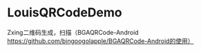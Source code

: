 # LouisQRCodeDemo
Zxing二维码生成，扫描（BGAQRCode-Android https://github.com/bingoogolapple/BGAQRCode-Android的使用）

